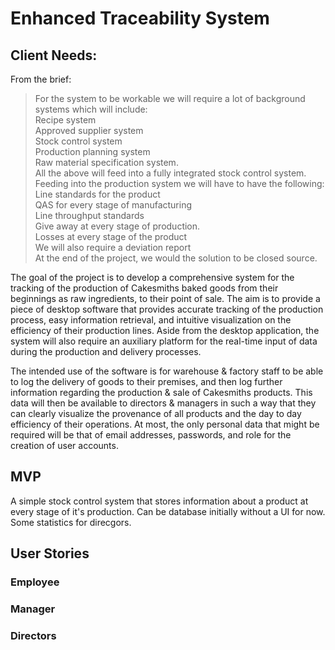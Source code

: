 # Enhanced Traceability System

## Client Needs:
From the brief:
>For the system to be workable we will require a lot of background systems which will include:<br>
Recipe system<br> 
Approved supplier system<br> 
Stock control system<br>
Production planning system<br>
Raw material specification system.<br>
All the above will feed into a fully integrated stock control system.<br>
Feeding into the production system we will have to have the following:<br>
Line standards for the product<br>
QAS for every stage of manufacturing<br>
Line throughput standards<br>
Give away at every stage of production.<br>
Losses at every stage of the product<br>
We will also require a deviation report<br>
At the end of the project, we would the solution to be closed source.

The goal of the project is to develop a comprehensive system for the tracking of the production of Cakesmiths baked goods from their beginnings as raw ingredients, to their point of sale. The aim is to provide a piece of desktop software that provides accurate tracking of the production process, easy information retrieval, and intuitive visualization on the efficiency of their production lines. Aside from the desktop application, the system will also require an auxiliary platform for the real-time input of data during the production and delivery processes.

The intended use of the software is for warehouse & factory staff to be able to log the delivery of goods to their premises, and then log further information regarding the production & sale of Cakesmiths products. This data will then be available to directors & managers in such a way that they can clearly visualize the provenance of all products and the day to day efficiency of their operations. At most, the only personal data that might be required will be that of email addresses, passwords, and role for the creation of user accounts.
## MVP
A simple stock control system that stores information about a product at every stage of it's production. Can be database initially without a UI for now. Some statistics for direcgors.

## User Stories
### Employee

### Manager

### Directors
